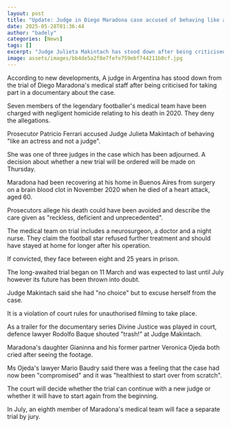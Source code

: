 ```yaml
---
layout: post
title: "Update: Judge in Diego Maradona case accused of behaving like an 'actress'"
date: 2025-05-28T01:36:44
author: "badely"
categories: [News]
tags: []
excerpt: "Judge Julieta Makintach has stood down after being criticised for taking part in a documentary."
image: assets/images/bb4de5a2f8e7fefe759ebf744211b0cf.jpg
---
```


According to new developments, A judge in Argentina has stood down from the trial of Diego Maradona's medical staff after being criticised for taking part in a documentary about the case. 

Seven members of the legendary footballer's medical team have been charged with negligent homicide relating to his death in 2020. They deny the allegations.

Prosecutor Patricio Ferrari accused Judge Julieta Makintach of behaving "like an actress and not a judge".

She was one of three judges in the case which has been adjourned. A decision about whether a new trial will be ordered will be made on Thursday.  

Maradona had been recovering at his home in Buenos Aires from surgery on a brain blood clot in November 2020 when he died of a heart attack, aged 60.

Prosecutors allege his death could have been avoided and describe the care given as "reckless, deficient and unprecedented".

The medical team on trial includes a neurosurgeon, a doctor and a night nurse.  They claim the football star refused further treatment and should have stayed at home for longer after his operation.

If convicted, they face between eight and 25 years in prison.  

The long-awaited trial began on 11 March and was expected to last until July however its future has been thrown into doubt. 

Judge Makintach said she had "no choice" but to excuse herself from the case.  

It is a violation of court rules for unauthorised filming to take place. 

As a trailer for the documentary series Divine Justice was played in court, defence lawyer Rodolfo Baque shouted "trash!" at Judge Makintach.  

Maradona's daughter Gianinna and his former partner Veronica Ojeda both cried after seeing the footage.  

Ms Ojeda's lawyer Mario Baudry said there was a feeling that the case had now been "compromised" and it was "healthiest to start over from scratch".

The court will decide whether the trial can continue with a new judge or whether it will have to start again from the beginning. 

In July, an eighth member of Maradona's medical team will face a separate trial by jury.

